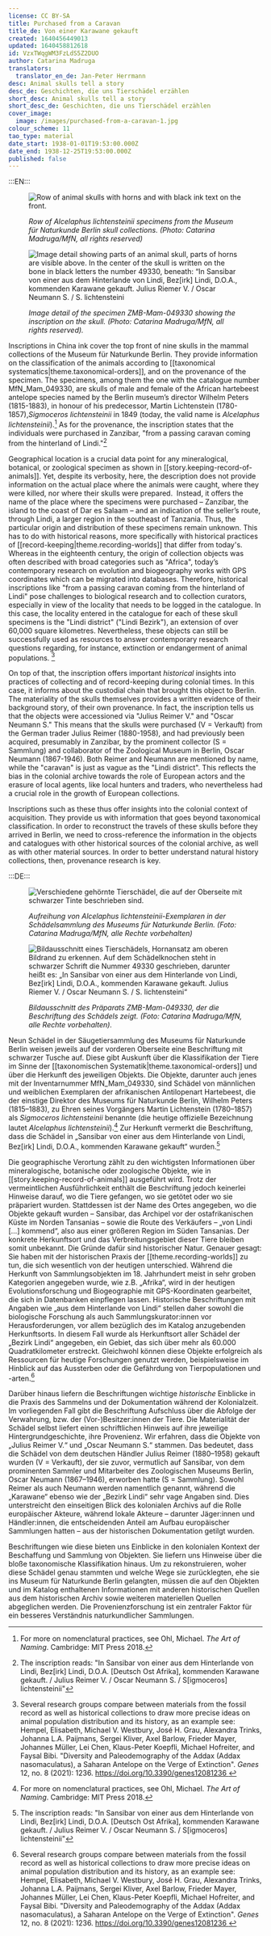 ```yaml
---
license: CC BY-SA
title: Purchased from a Caravan
title_de: Von einer Karawane gekauft
created: 1640456449013
updated: 1640458812618
id: VzxTWqgWM3FzLdS5Z2DUO
author: Catarina Madruga
translators:
  translator_en_de: Jan-Peter Herrmann
desc: Animal skulls tell a story
desc_de: Geschichten, die uns Tierschädel erzählen
short_desc: Animal skulls tell a story
short_desc_de: Geschichten, die uns Tierschädel erzählen
cover_image:
  image: /images/purchased-from-a-caravan-1.jpg
colour_scheme: 11
tao_type: material
date_start: 1938-01-01T19:53:00.000Z
date_end: 1938-12-25T19:53:00.000Z
published: false
---
```


:::EN:::

<figure>

![Row of animal skulls with horns and with black ink text on the front.](/images/guests/purchased-from-a-caravan-1.jpg)

<figcaption>

_Row of _Alcelaphus lichtensteinii_ specimens from the Museum für Naturkunde Berlin skull collections. (Photo: Catarina Madruga/MfN, all rights reserved)_

</figcaption>

</figure>

<figure>

![ Image detail showing parts of an animal skull, parts of horns are visible above. In the center of the skull is written on the bone in black letters the number 49330, beneath: “In Sansibar von einer aus dem Hinterlande von Lindi, Bez[irk] Lindi, D.O.A., kommenden Karawane gekauft. Julius Riemer V. / Oscar Neumann S. / S. lichtensteini](/images/guests/purchased-from-a-caravan-2.jpg)

<figcaption>

_Image detail of the specimen ZMB-Mam-049330 showing the inscription on the skull. (Photo: Catarina Madruga/MfN, all rights reserved)._

</figcaption>

</figure>

Inscriptions in China ink cover the top front of nine skulls in the mammal collections of the Museum für Naturkunde Berlin. They provide information on the classification of the animals according to [[taxonomical systematics|theme.taxonomical-orders]], and on the provenance of the specimen. The specimens, among them the one with the catalogue number MfN_Mam_049330, are skulls of male and female of the African hartebeest antelope species named by the Berlin museum’s director Wilhelm Peters (1815-1883), in honour of his predecessor, Martin Lichtenstein (1780-1857),_Sigmoceros lichtensteinii_ in 1849 (today, the valid name is _Alcelaphus lichtensteinii_).[^1] As for the provenance, the inscription states that the individuals were purchased in Zanzibar, "from a passing caravan coming from the hinterland of Lindi."[^2]

Geographical location is a crucial data point for any mineralogical, botanical, or zoological specimen as shown in [[story.keeping-record-of-animals]]. Yet, despite its verbosity, here, the description does not provide information on the actual place where the animals were caught, where they were killed, nor where their skulls were prepared.  Instead, it offers the name of the place where the specimens were purchased – Zanzibar, the island to the coast of Dar es Salaam – and an indication of the seller’s route, through Lindi, a larger region in the southeast of Tanzania. Thus, the particular origin and distribution of these specimens remain unknown. This has to do with historical reasons, more specifically with historical practices of [[record-keeping|theme.recording-worlds]] that differ from today's. Whereas in the eighteenth century, the origin of collection objects was often described with broad categories such as "Africa", today’s contemporary research on evolution and biogeography works with GPS coordinates which can be migrated into databases. Therefore, historical inscriptions like "from a passing caravan coming from the hinterland of Lindi" pose challenges to biological research and to collection curators, especially in view of the locality that needs to be logged in the catalogue. In this case, the locality entered in the catalogue for each of these skull specimens is the "Lindi district" ("Lindi Bezirk"), an extension of over 60,000 square kilometres. Nevertheless, these objects can still be successfully used as resources to answer contemporary research questions regarding, for instance, extinction or endangerment of animal populations. [^3]

On top of that, the inscription offers important _historical_ insights into practices of collecting and of record-keeping during colonial times. In this case, it informs about the custodial chain that brought this object to Berlin. The materiality of the skulls themselves provides a written evidence of their background story, of their own provenance. In fact, the inscription tells us that the objects were accessioned via "Julius Reimer V." and "Oscar Neumann S." This means that the skulls were purchased (V = Verkauft) from the German trader Julius Reimer (1880-1958), and had previously been acquired, presumably in Zanzibar, by the prominent collector (S = Sammlung) and collaborator of the Zoological Museum in Berlin, Oscar Neumann (1867-1946). Both Reimer and Neumann are mentioned by name, while the "caravan" is just as vague as the "Lindi district". This reflects the bias in the colonial archive towards the role of European actors and the erasure of local agents, like local hunters and traders, who nevertheless had a crucial role in the growth of European collections.

Inscriptions such as these thus offer insights into the colonial context of acquisition. They provide us with information that goes beyond taxonomical classification. In order to reconstruct the travels of these skulls before they arrived in Berlin, we need to cross-reference the information in the objects and catalogues with other historical sources of the colonial archive, as well as with other material sources. In order to better understand natural history collections, then, provenance research is key.

[^1]: For more on nomenclatural practices, see Ohl, Michael. _The Art of Naming_. Cambridge: MIT Press 2018. 

[^2]: The inscription reads: "In Sansibar von einer aus dem Hinterlande von Lindi, Bez[irk] Lindi, D.O.A. [Deutsch Ost Afrika], kommenden Karawane gekauft. / Julius Reimer V. / Oscar Neumann S. / S[igmoceros] lichtensteinii"

[^3]: Several research groups compare between materials from the fossil record as well as historical collections to draw more precise ideas on animal population distribution and its history, as an example see: Hempel, Elisabeth, Michael V. Westbury, José H. Grau, Alexandra Trinks, Johanna L.A. Paijmans, Sergei Kliver, Axel Barlow, Frieder Mayer, Johannes Müller, Lei Chen, Klaus-Peter Koepfli, Michael Hofreiter, and Faysal Bibi. "Diversity and Paleodemography of the Addax (Addax nasomaculatus), a Saharan Antelope on the Verge of Extinction". _Genes_ 12, no. 8 (2021): 1236. https://doi.org/10.3390/genes12081236 


:::DE:::


<figure>

![Verschiedene gehörnte Tierschädel, die auf der Oberseite mit schwarzer Tinte beschrieben sind.](/images/guests/purchased-from-a-caravan-1.jpg)

<figcaption>

_Aufreihung von _Alcelaphus lichtensteinii_-Exemplaren in der Schädelsammlung des Museums für Naturkunde Berlin. (Foto: Catarina Madruga/MfN, alle Rechte vorbehalten)_ 

</figcaption>

</figure>

<figure>

![Bildausschnitt eines Tierschädels, Hornansatz am oberen Bildrand zu erkennen. Auf dem Schädelknochen steht in schwarzer Schrift die Nummer 49330 geschrieben, darunter heißt es: „In Sansibar von einer aus dem Hinterlande von Lindi, Bez[irk] Lindi, D.O.A., kommenden Karawane gekauft. Julius Riemer V. / Oscar Neumann S. / S. lichtensteini“](/images/guests/purchased-from-a-caravan-2.jpg)

<figcaption>

_Bildausschnitt des Präparats ZMB-Mam-049330, der die Beschriftung des Schädels zeigt. (Foto: Catarina Madruga/MfN, alle Rechte vorbehalten)._

</figcaption>

</figure>

Neun Schädel in der Säugetiersammlung des Museums für Naturkunde Berlin weisen jeweils auf der vorderen Oberseite eine Beschriftung mit schwarzer Tusche auf. Diese gibt Auskunft über die Klassifikation der Tiere im Sinne der [[taxonomischen Systematik|theme.taxonomical-orders]] und über die Herkunft des jeweiligen Objekts. Die Objekte, darunter auch jenes mit der Inventarnummer MfN_Mam_049330, sind Schädel von männlichen und weiblichen Exemplaren der afrikanischen Antilopenart Hartebeest, die der einstige Direktor des Museums für Naturkunde Berlin, Wilhelm Peters (1815–1883), zu Ehren seines Vorgängers Martin Lichtenstein (1780–1857) als _Sigmoceros lichtensteinii_ benannte (die heutige offizielle Bezeichnung lautet _Alcelaphus lichtensteinii_).[^1] Zur Herkunft vermerkt die Beschriftung, dass die Schädel in „Sansibar von einer aus dem Hinterlande von Lindi, Bez[irk] Lindi, D.O.A., kommenden Karawane gekauft“ wurden.[^2]

Die geographische Verortung zählt zu den wichtigsten Informationen über mineralogische, botanische oder zoologische Objekte, wie in [[story.keeping-record-of-animals]] ausgeführt wird. Trotz der vermeintlichen Ausführlichkeit enthält die Beschriftung jedoch keinerlei Hinweise darauf, wo die Tiere gefangen, wo sie getötet oder wo sie präpariert wurden. Stattdessen ist der Name des Ortes angegeben, wo die Objekte gekauft wurden – Sansibar, das Archipel vor der ostafrikanischen Küste im Norden Tansanias – sowie die Route des Verkäufers – „von Lindi […] kommend“, also aus einer größeren Region im Süden Tansanias. Der konkrete Herkunftsort und das Verbreitungsgebiet dieser Tiere bleiben somit unbekannt. Die Gründe dafür sind historischer Natur. Genauer gesagt: Sie haben mit der historischen Praxis der [[theme.recording-worlds]] zu tun, die sich wesentlich von der heutigen unterschied. Während die Herkunft von Sammlungsobjekten im 18. Jahrhundert meist in sehr groben Kategorien angegeben wurde, wie z.B. „Afrika“, wird in der heutigen Evolutionsforschung und Biogeographie mit GPS-Koordinaten gearbeitet, die sich in Datenbanken einpflegen lassen. Historische Beschriftungen mit Angaben wie „aus dem Hinterlande von Lindi“ stellen daher sowohl die biologische Forschung als auch Sammlungskurator:innen vor Herausforderungen, vor allem bezüglich des im Katalog anzugebenden Herkunftsorts. In diesem Fall wurde als Herkunftsort aller Schädel der „Bezirk Lindi“ angegeben, ein Gebiet, das sich über mehr als 60.000 Quadratkilometer erstreckt. Gleichwohl können diese Objekte erfolgreich als Ressourcen für heutige Forschungen genutzt werden, beispielsweise im Hinblick auf das Aussterben oder die Gefährdung von Tierpopulationen und -arten.[^3]

Darüber hinaus liefern die Beschriftungen wichtige _historische_ Einblicke in die Praxis des Sammelns und der Dokumentation während der Kolonialzeit. Im vorliegenden Fall gibt die Beschriftung Aufschluss über die Abfolge der Verwahrung, bzw. der (Vor-)Besitzer:innen der Tiere. Die Materialität der Schädel selbst liefert einen schriftlichen Hinweis auf ihre jeweilige Hintergrundgeschichte, ihre Provenienz. Wir erfahren, dass die Objekte von „Julius Reimer V.“ und „Oscar Neumann S.“ stammen. Das bedeutet, dass die Schädel von dem deutschen Händler Julius Reimer (1880–1958) gekauft wurden (V = Verkauft), der sie zuvor, vermutlich auf Sansibar, von dem prominenten Sammler und Mitarbeiter des Zoologischen Museums Berlin, Oscar Neumann (1867–1946), erworben hatte (S = Sammlung). Sowohl Reimer als auch Neumann werden namentlich genannt, während die „Karawane“ ebenso wie der „Bezirk Lindi“ sehr vage Angaben sind. Dies unterstreicht den einseitigen Blick des kolonialen Archivs auf die Rolle europäischer Akteure, während lokale Akteure – darunter Jäger:innen und Händler:innen, die entscheidenden Anteil am Aufbau europäischer  Sammlungen hatten – aus der historischen Dokumentation getilgt wurden.

Beschriftungen wie diese bieten uns Einblicke in den kolonialen Kontext der Beschaffung und Sammlung von Objekten. Sie liefern uns Hinweise über die bloße taxonomische Klassifikation hinaus. Um zu rekonstruieren, woher diese Schädel genau stammten und welche Wege sie zurücklegten, ehe sie ins Museum für Naturkunde Berlin gelangten, müssen die auf den Objekten und im Katalog enthaltenen Informationen mit anderen historischen Quellen aus dem historischen Archiv sowie weiteren materiellen Quellen abgeglichen werden. Die Provenienzforschung ist ein zentraler Faktor für ein besseres Verständnis naturkundlicher Sammlungen.

[^1]: Mehr über die nomenklatorische Praxis findet sich bei Ohl, Michael. _Die Kunst der Benennung_. Berlin: Matthes & Seitz 2015.

[^2]: Die Beschriftung lautet: „In Sansibar von einer aus dem Hinterlande von Lindi, Bez[irk] Lindi, D.O.A. [Deutsch Ost Afrika], kommenden Karawane gekauft. / Julius Reimer V[erkauft]. / Oscar Neumann S[ammlung] / S[igmoceros] lichtensteinii“

[^3]: Verschiedene Forschungsprojekte befassen sich mit dem Abgleich des (globalen) Fossilberichts mit historischen Sammlungen, um so Erkenntnisse über die Verbreitung von Tierarten in der Vergangenheit zu gewinnen. Siehe z.B.: Hempel, Elisabeth, Michael V. Westbury, José H. Grau, Alexandra Trinks, Johanna L.A. Paijmans, Sergei Kliver, Axel Barlow, Frieder Mayer, Johannes Müller, Lei Chen, Klaus-Peter Koepfli, Michael Hofreiter, und Faysal Bibi. "Diversity and Paleodemography of the Addax (Addax nasomaculatus), a Saharan Antelope on the Verge of Extinction". _Genes_ 12, Nr. 8 (2021): 1236. https://doi.org/10.3390/genes12081236